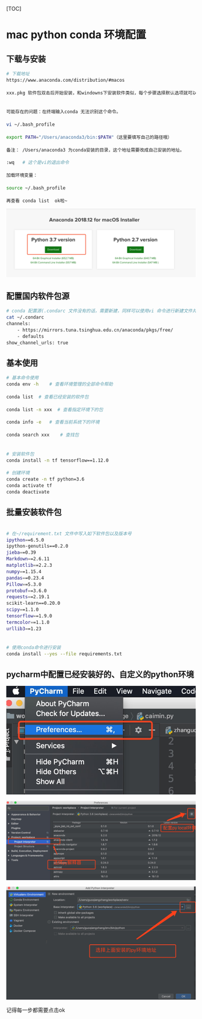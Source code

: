 
[TOC]

# mac python conda 环境配置

## 下载与安装
```bash
# 下载地址
https://www.anaconda.com/distribution/#macos

xxx.pkg 软件包双击后开始安装，和windowns下安装软件类似，每个步骤选择默认选项就可以，此处省略。。。


可能存在的问题：在终端输入conda 无法识别这个命令。

vi ~/.bash_profile

export PATH="/Users/anaconda3/bin:$PATH"（这里要填写自己的路径哦）

备注： /Users/anaconda3 为conda安装的目录，这个地址需要改成自己安装的地址。

:wq   # 这个是vi的退出命令

加载环境变量：

source ~/.bash_profile

再查看 conda list  ok啦~

```

![下载](./img/download.jpg)

## 配置国内软件包源


```bash
# conda 配置源(.condarc 文件没有的话，需要新建，同样可以使用vi 命令进行新建文件并写入内容)
cat ~/.condarc
channels:
    - https://mirrors.tuna.tsinghua.edu.cn/anaconda/pkgs/free/
    - defaults
show_channel_urls: true
```

## 基本使用

```bash
# 基本命令使用
conda env -h  	# 查看环境管理的全部命令帮助

conda list 	# 查看已经安装的软件包

conda list -n xxx  # 查看指定环境下的包

conda info -e   # 查看当前系统下的环境

conda search xxx 	# 查找包


# 安装软件包
conda install -n tf tensorflow==1.12.0

# 创建环境
conda create -n tf python=3.6
conda activate tf
conda deactivate

```

## 批量安装软件包

```bash

# 在~/requirement.txt 文件中写入如下软件包以及版本号
ipython==6.5.0
ipython-genutils==0.2.0
jieba==0.39
Markdown==2.6.11
matplotlib==2.2.3
numpy==1.15.4
pandas==0.23.4
Pillow==5.3.0
protobuf==3.6.0
requests==2.19.1
scikit-learn==0.20.0
scipy==1.1.0
tensorflow==1.9.0
termcolor==1.1.0
urllib3==1.23


# 使用conda命令进行安装
conda install --yes --file requirements.txt
```

##  pycharm中配置已经安装好的、自定义的python环境

![](./img/py1.jpg)

![](./img/py2.jpg)

![](./img/py3.jpg)

记得每一步都需要点击ok
